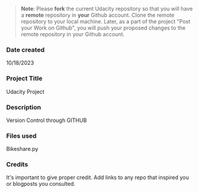 >**Note**: Please **fork** the current Udacity repository so that you will have a **remote** repository in **your** Github account. Clone the remote repository to your local machine. Later, as a part of the project "Post your Work on Github", you will push your proposed changes to the remote repository in your Github account.

### Date created
10/18/2023

### Project Title
Udacity Project

### Description
Version Control through GITHUB
    
### Files used
Bikeshare.py

### Credits
It's important to give proper credit. Add links to any repo that inspired you or blogposts you consulted.

